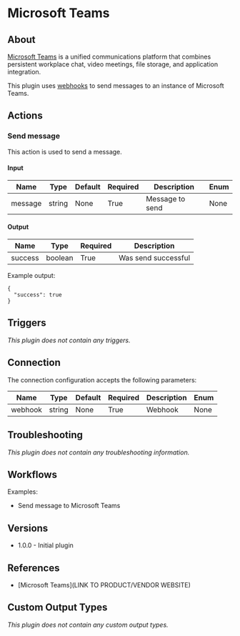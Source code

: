 # Microsoft Teams

## About

[Microsoft Teams](https://products.office.com/en-us/microsoft-teams/group-chat-software) is a unified communications platform that combines persistent workplace chat, video meetings, file storage, and application integration.

This plugin uses [webhooks](https://docs.microsoft.com/en-us/microsoftteams/platform/concepts/connectors/connectors-using) to send messages to an instance of Microsoft Teams.

## Actions

### Send message

This action is used to send a message.

#### Input

|Name|Type|Default|Required|Description|Enum|
|----|----|-------|--------|-----------|----|
|message|string|None|True|Message to send|None|

#### Output

|Name|Type|Required|Description|
|----|----|--------|-----------|
|success|boolean|True|Was send successful|

Example output:

```
{
  "success": true
}
```

## Triggers

_This plugin does not contain any triggers._

## Connection

The connection configuration accepts the following parameters:

|Name|Type|Default|Required|Description|Enum|
|----|----|-------|--------|-----------|----|
|webhook|string|None|True|Webhook|None|

## Troubleshooting

_This plugin does not contain any troubleshooting information._

## Workflows

Examples:

* Send message to Microsoft Teams

## Versions

* 1.0.0 - Initial plugin

## References

* [Microsoft Teams](LINK TO PRODUCT/VENDOR WEBSITE)

## Custom Output Types

_This plugin does not contain any custom output types._
